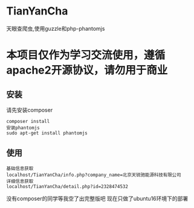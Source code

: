 # TianYanCha



天眼查爬虫,使用guzzle和php-phantomjs

# 本项目仅作为学习交流使用，遵循apache2开源协议，请勿用于商业

## 安装

请先安装composer


```
composer install
安装phantomjs
sudo apt-get install phantomjs
```

## 使用

```
基础信息获取
localhost/TianYanCha/info.php?company_name=北京天锐驰能源科技有限公司
详细信息获取
localhost/TianYanCha/detail.php?id=2328474532
```

没有composer的同学等我空了出完整版吧
现在只做了ubuntu16环境下的部署

